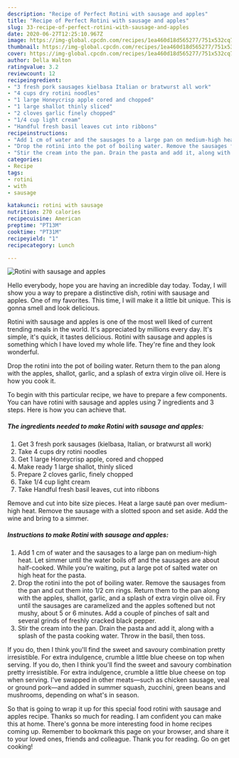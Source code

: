 ```yaml
---
description: "Recipe of Perfect Rotini with sausage and apples"
title: "Recipe of Perfect Rotini with sausage and apples"
slug: 33-recipe-of-perfect-rotini-with-sausage-and-apples
date: 2020-06-27T12:25:10.967Z
image: https://img-global.cpcdn.com/recipes/1ea460d18d565277/751x532cq70/rotini-with-sausage-and-apples-recipe-main-photo.jpg
thumbnail: https://img-global.cpcdn.com/recipes/1ea460d18d565277/751x532cq70/rotini-with-sausage-and-apples-recipe-main-photo.jpg
cover: https://img-global.cpcdn.com/recipes/1ea460d18d565277/751x532cq70/rotini-with-sausage-and-apples-recipe-main-photo.jpg
author: Della Walton
ratingvalue: 3.2
reviewcount: 12
recipeingredient:
- "3 fresh pork sausages kielbasa Italian or bratwurst all work"
- "4 cups dry rotini noodles"
- "1 large Honeycrisp apple cored and chopped"
- "1 large shallot thinly sliced"
- "2 cloves garlic finely chopped"
- "1/4 cup light cream"
- "Handful fresh basil leaves cut into ribbons"
recipeinstructions:
- "Add 1 cm of water and the sausages to a large pan on medium-high heat. Let simmer until the water boils off and the sausages are about half-cooked. While you&#39;re waiting, put a large pot of salted water on high heat for the pasta."
- "Drop the rotini into the pot of boiling water. Remove the sausages from the pan and cut them into 1/2 cm rings. Return them to the pan along with the apples, shallot, garlic, and a splash of extra virgin olive oil. Fry until the sausages are caramelized and the apples softened but not mushy, about 5 or 6 minutes. Add a couple of pinches of salt and several grinds of freshly cracked black pepper."
- "Stir the cream into the pan. Drain the pasta and add it, along with a splash of the pasta cooking water. Throw in the basil, then toss."
categories:
- Recipe
tags:
- rotini
- with
- sausage

katakunci: rotini with sausage 
nutrition: 270 calories
recipecuisine: American
preptime: "PT13M"
cooktime: "PT31M"
recipeyield: "1"
recipecategory: Lunch

---
```



![Rotini with sausage and apples](https://img-global.cpcdn.com/recipes/1ea460d18d565277/751x532cq70/rotini-with-sausage-and-apples-recipe-main-photo.jpg)

Hello everybody, hope you are having an incredible day today. Today, I will show you a way to prepare a distinctive dish, rotini with sausage and apples. One of my favorites. This time, I will make it a little bit unique. This is gonna smell and look delicious.

Rotini with sausage and apples is one of the most well liked of current trending meals in the world. It's appreciated by millions every day. It's simple, it's quick, it tastes delicious. Rotini with sausage and apples is something which I have loved my whole life. They're fine and they look wonderful.

Drop the rotini into the pot of boiling water. Return them to the pan along with the apples, shallot, garlic, and a splash of extra virgin olive oil. Here is how you cook it.


To begin with this particular recipe, we have to prepare a few components. You can have rotini with sausage and apples using 7 ingredients and 3 steps. Here is how you can achieve that.

<!--inarticleads1-->

##### The ingredients needed to make Rotini with sausage and apples:

1. Get 3 fresh pork sausages (kielbasa, Italian, or bratwurst all work)
1. Take 4 cups dry rotini noodles
1. Get 1 large Honeycrisp apple, cored and chopped
1. Make ready 1 large shallot, thinly sliced
1. Prepare 2 cloves garlic, finely chopped
1. Take 1/4 cup light cream
1. Take Handful fresh basil leaves, cut into ribbons


Remove and cut into bite size pieces. Heat a large sauté pan over medium-high heat. Remove the sausage with a slotted spoon and set aside. Add the wine and bring to a simmer. 

<!--inarticleads2-->

##### Instructions to make Rotini with sausage and apples:

1. Add 1 cm of water and the sausages to a large pan on medium-high heat. Let simmer until the water boils off and the sausages are about half-cooked. While you&#39;re waiting, put a large pot of salted water on high heat for the pasta.
1. Drop the rotini into the pot of boiling water. Remove the sausages from the pan and cut them into 1/2 cm rings. Return them to the pan along with the apples, shallot, garlic, and a splash of extra virgin olive oil. Fry until the sausages are caramelized and the apples softened but not mushy, about 5 or 6 minutes. Add a couple of pinches of salt and several grinds of freshly cracked black pepper.
1. Stir the cream into the pan. Drain the pasta and add it, along with a splash of the pasta cooking water. Throw in the basil, then toss.


If you do, then I think you&#39;ll find the sweet and savoury combination pretty irresistible. For extra indulgence, crumble a little blue cheese on top when serving. If you do, then I think you&#39;ll find the sweet and savoury combination pretty irresistible. For extra indulgence, crumble a little blue cheese on top when serving. I&#39;ve swapped in other meats—such as chicken sausage, veal or ground pork—and added in summer squash, zucchini, green beans and mushrooms, depending on what&#39;s in season. 

So that is going to wrap it up for this special food rotini with sausage and apples recipe. Thanks so much for reading. I am confident you can make this at home. There's gonna be more interesting food in home recipes coming up. Remember to bookmark this page on your browser, and share it to your loved ones, friends and colleague. Thank you for reading. Go on get cooking!
